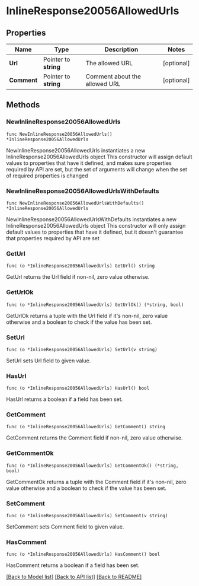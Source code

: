 # InlineResponse20056AllowedUrls

## Properties

Name | Type | Description | Notes
------------ | ------------- | ------------- | -------------
**Url** | Pointer to **string** | The allowed URL | [optional] 
**Comment** | Pointer to **string** | Comment about the allowed URL | [optional] 

## Methods

### NewInlineResponse20056AllowedUrls

`func NewInlineResponse20056AllowedUrls() *InlineResponse20056AllowedUrls`

NewInlineResponse20056AllowedUrls instantiates a new InlineResponse20056AllowedUrls object
This constructor will assign default values to properties that have it defined,
and makes sure properties required by API are set, but the set of arguments
will change when the set of required properties is changed

### NewInlineResponse20056AllowedUrlsWithDefaults

`func NewInlineResponse20056AllowedUrlsWithDefaults() *InlineResponse20056AllowedUrls`

NewInlineResponse20056AllowedUrlsWithDefaults instantiates a new InlineResponse20056AllowedUrls object
This constructor will only assign default values to properties that have it defined,
but it doesn't guarantee that properties required by API are set

### GetUrl

`func (o *InlineResponse20056AllowedUrls) GetUrl() string`

GetUrl returns the Url field if non-nil, zero value otherwise.

### GetUrlOk

`func (o *InlineResponse20056AllowedUrls) GetUrlOk() (*string, bool)`

GetUrlOk returns a tuple with the Url field if it's non-nil, zero value otherwise
and a boolean to check if the value has been set.

### SetUrl

`func (o *InlineResponse20056AllowedUrls) SetUrl(v string)`

SetUrl sets Url field to given value.

### HasUrl

`func (o *InlineResponse20056AllowedUrls) HasUrl() bool`

HasUrl returns a boolean if a field has been set.

### GetComment

`func (o *InlineResponse20056AllowedUrls) GetComment() string`

GetComment returns the Comment field if non-nil, zero value otherwise.

### GetCommentOk

`func (o *InlineResponse20056AllowedUrls) GetCommentOk() (*string, bool)`

GetCommentOk returns a tuple with the Comment field if it's non-nil, zero value otherwise
and a boolean to check if the value has been set.

### SetComment

`func (o *InlineResponse20056AllowedUrls) SetComment(v string)`

SetComment sets Comment field to given value.

### HasComment

`func (o *InlineResponse20056AllowedUrls) HasComment() bool`

HasComment returns a boolean if a field has been set.


[[Back to Model list]](../README.md#documentation-for-models) [[Back to API list]](../README.md#documentation-for-api-endpoints) [[Back to README]](../README.md)


